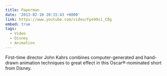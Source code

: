 ```yaml
---
title: Paperman
date: '2013-02-10 20:15:43 +0000'
link: https://www.youtube.com/video/Fpe99ci_C8g
embed: true
tags:
  - Video
  - Disney
  - Animation
---
```

First-time director John Kahrs combines computer-generated and hand-drawn animation techniques to great effect in this Oscar®-nominated short from Disney.
